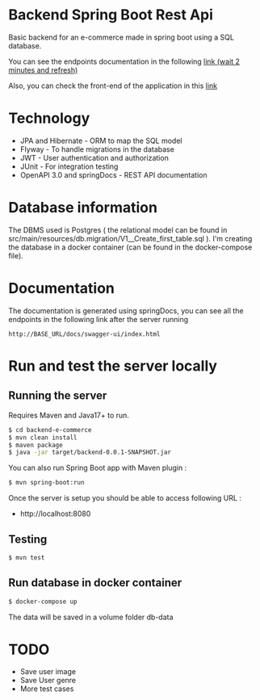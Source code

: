 # Backend Spring Boot Rest Api 
Basic backend for an e-commerce made in spring boot using a SQL database.

You can see the endpoints documentation in the following [link (wait 2 minutes and refresh)](https://angel-garces-front-end-e-commerce.onrender.com)

Also, you can check the front-end of the application in this [link ](https://github.com/AngelVzla99/front-end-e-commerce-next)

# Technology
* JPA and Hibernate - ORM to map the SQL model
* Flyway - To handle migrations in the database
* JWT - User authentication and authorization
* JUnit - For integration testing
* OpenAPI 3.0 and springDocs - REST API documentation

# Database information

The DBMS used is Postgres ( the relational model can be found in src/main/resources/db.migration/V1__Create_first_table.sql ). I'm creating the database in a docker container (can be found in the docker-compose file).

# Documentation
The documentation is generated using springDocs, you can see all the endpoints in the following link after the server running

```
http://BASE_URL/docs/swagger-ui/index.html
```

# Run and test the server locally

## Running the server
Requires Maven and Java17+ to run.
```sh
$ cd backend-e-commerce
$ mvn clean install
$ maven package
$ java -jar target/backend-0.0.1-SNAPSHOT.jar
```

You can also run Spring Boot app with Maven plugin :

```sh
$ mvn spring-boot:run
```

Once the server is setup you should be able to access following URL :
- http://localhost:8080

## Testing

```sh
$ mvn test
```

## Run database in docker container

```sh
$ docker-compose up
```

The data will be saved in a volume folder db-data

# TODO

* Save user image 
* Save User genre 
* More test cases
